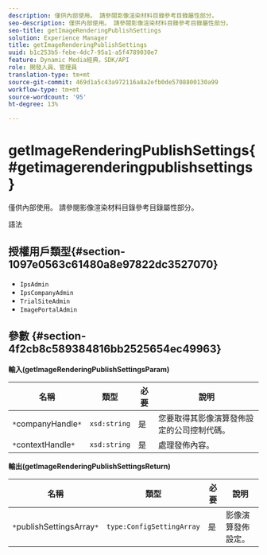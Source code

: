 ```yaml
---
description: 僅供內部使用。 請參閱影像渲染材料目錄參考目錄屬性部分。
seo-description: 僅供內部使用。 請參閱影像渲染材料目錄參考目錄屬性部分。
seo-title: getImageRenderingPublishSettings
solution: Experience Manager
title: getImageRenderingPublishSettings
uuid: b1c253b5-febe-4dc7-95a1-a5f4789030e7
feature: Dynamic Media經典，SDK/API
role: 開發人員、管理員
translation-type: tm+mt
source-git-commit: 469d1a5c43a972116a8a2efb0de5708800130a99
workflow-type: tm+mt
source-wordcount: '95'
ht-degree: 13%

---
```



# getImageRenderingPublishSettings{#getimagerenderingpublishsettings}

僅供內部使用。 請參閱影像渲染材料目錄參考目錄屬性部分。

語法

## 授權用戶類型{#section-1097e0563c61480a8e97822dc3527070}

* `IpsAdmin`
* `IpsCompanyAdmin`
* `TrialSiteAdmin`
* `ImagePortalAdmin`

## 參數 {#section-4f2cb8c589384816bb2525654ec49963}

**輸入(getImageRenderingPublishSettingsParam)**

| 名稱 | 類型 | 必要 | 說明 |
|---|---|---|---|
| `*`companyHandle`*` | `xsd:string` | 是 | 您要取得其影像演算發佈設定的公司控制代碼。 |
| `*`contextHandle`*` | `xsd:string` | 是 | 處理發佈內容。 |

**輸出(getImageRenderingPublishSettingsReturn)**

| 名稱 | 類型 | 必要 | 說明 |
|---|---|---|---|
| `*`publishSettingsArray`*` | `type:ConfigSettingArray` | 是 | 影像演算發佈設定。 |

